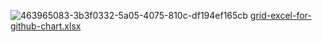 ![463965083-3b3f0332-5a05-4075-810c-df194ef165cb](https://github.com/user-attachments/assets/607189d8-a033-4595-96f4-a432d7a54f81)
[grid-excel-for-github-chart.xlsx](https://github.com/user-attachments/files/21134576/grid-excel-for-github-chart.xlsx)
